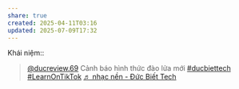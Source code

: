 ```yaml
---
share: true
created: 2025-04-11T03:16
updated: 2025-07-09T17:32
---
```

Khái niệm:: 

<blockquote class="tiktok-embed" cite="https://www.tiktok.com/@ducreview.69/video/7485799514897419527" data-video-id="7485799514897419527" style="max-width: 605px;min-width: 325px;" > <section> <a target="_blank" title="@ducreview.69" href="https://www.tiktok.com/@ducreview.69?refer=embed">@ducreview.69</a> Cảnh báo hình thức đào lửa mới <a title="ducbiettech" target="_blank" href="https://www.tiktok.com/tag/ducbiettech?refer=embed">#ducbiettech</a> <a title="learnontiktok" target="_blank" href="https://www.tiktok.com/tag/learnontiktok?refer=embed">#LearnOnTikTok</a> <a target="_blank" title="♬ nhạc nền - Đức Biết Tech" href="https://www.tiktok.com/music/nhạc-nền-7485799957149092624?refer=embed">♬ nhạc nền - Đức Biết Tech</a> </section> </blockquote> <script async src="https://www.tiktok.com/embed.js"></script>
